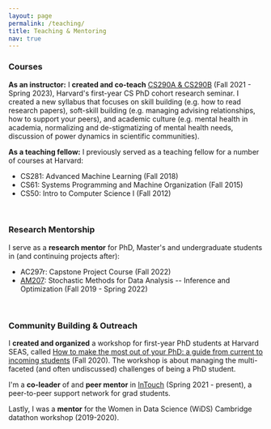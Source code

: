 ```yaml
---
layout: page
permalink: /teaching/
title: Teaching & Mentoring
nav: true
---
```


### Courses

**As an instructor:** I **created and co-teach** [CS290A & CS290B](https://yanivyacoby.github.io/harvard-cs290/) (Fall 2021 - Spring 2023), Harvard's first-year CS PhD cohort research seminar. I created a new syllabus that focuses on skill building (e.g. how to read research papers), soft-skill building (e.g. managing advising relationships, how to support your peers), and academic culture (e.g. mental health in academia, normalizing and de-stigmatizing of mental health needs, discussion of power dynamics in scientific communities).

**As a teaching fellow:** I previously served as a teaching fellow for a number of courses at Harvard:
* CS281: Advanced Machine Learning (Fall 2018)
* CS61: Systems Programming and Machine Organization (Fall 2015)
* CS50: Intro to Computer Science I (Fall 2012)

<br/>

### Research Mentorship

I serve as a **research mentor** for PhD, Master's and undergraduate students in (and continuing projects after):
* AC297r: Capstone Project Course (Fall 2022)
* [AM207](https://onefishy.github.io/am207/): Stochastic Methods for Data Analysis -- Inference and Optimization (Fall 2019 - Spring 2022)


<br/>


### Community Building & Outreach

I **created and organized** a workshop for first-year PhD students at Harvard SEAS, called [How to make the most out of your PhD: a guide from current to incoming students](https://yanivyacoby.github.io/a-guide-to-your-phd/guide.html) (Fall 2020). The workshop is about managing the multi-faceted (and often undiscussed) challenges of being a PhD student. 

I'm a **co-leader** of and **peer mentor** in [InTouch](https://intouch.seas.harvard.edu/) (Spring 2021 - present), a peer-to-peer support network for grad students.

Lastly, I was a **mentor** for the Women in Data Science (WiDS) Cambridge datathon workshop (2019-2020). 

